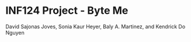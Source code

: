 # INF124 Project - Byte Me

David Sajonas Joves, Sonia Kaur Heyer, Baly A. Martinez, and Kendrick Do Nguyen
